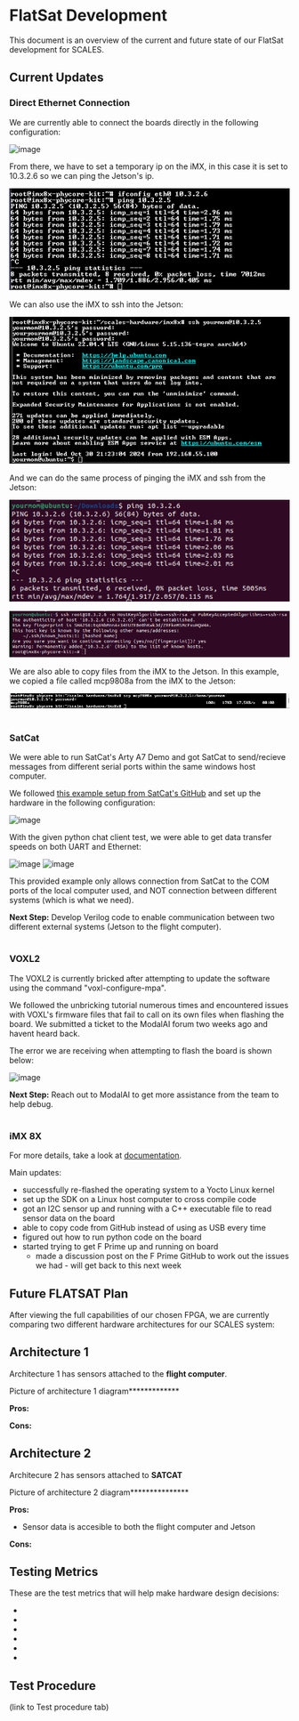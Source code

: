 # FlatSat Development

This document is an overview of the current and future state of our FlatSat development for SCALES.

## Current Updates
### **Direct Ethernet Connection**

We are currently able to connect the boards directly in the following configuration:

![image](https://github.com/user-attachments/assets/95054d50-1566-4181-b836-a89268131c7c)

From there, we have to set a temporary ip on the iMX, in this case it is set to 10.3.2.6 so we can ping the Jetson's ip.

![imx pinging jetson](Images/imx_ping_jetson.png)

We can also use the iMX to ssh into the Jetson:

![imx ssh into jetson](Images/imx_ssh_into_jetson.png)

And we can do the same process of pinging the iMX and ssh from the Jetson:

![jetson ping imx](Images/jetson_ping_imx.png)

![jetson ssh into imx](Images/jetson_ssh_into_imx.png)

We are also able to copy files from the iMX to the Jetson. In this example, we copied a file called mcp9808a from the iMX to the Jetson:

![scp from imx to jetson](Images/imx_scp_to_jetson.png)
#
### **SatCat**

We were able to run SatCat's Arty A7 Demo and got SatCat to send/recieve messages from different serial ports within the same windows host computer. 

We followed [this example setup from SatCat's GitHub](https://github.com/the-aerospace-corporation/satcat5/tree/main/examples/arty_a7) and set up the hardware in the following configuration: 

![image](https://github.com/user-attachments/assets/2b350d5b-cd49-4405-9d84-c9ce13daf63e)


With the given python chat client test, we were able to get data transfer speeds on both UART and Ethernet:

![image](https://github.com/user-attachments/assets/c63ee3cb-af18-4c33-86c3-efee78d062da)
![image](https://github.com/user-attachments/assets/9f018b9d-ca75-42cc-b6d8-3c796b10d818)



This provided example only allows connection from SatCat to the COM ports of the local computer used, and NOT connection between different systems (which is what we need).

**Next Step:** Develop Verilog code to enable communication between two different external systems (Jetson to the flight computer).

#
### **VOXL2**
The VOXL2 is currently bricked after attempting to update the software using the command "voxl-configure-mpa".

We followed the unbricking tutorial numerous times and encountered issues with VOXL's firmware files that fail to call on its own files when flashing the board. We submitted a ticket to the ModalAI forum two weeks ago and havent heard back.

The error we are receiving when attempting to flash the board is shown below:

![image](https://github.com/user-attachments/assets/95d4e173-b450-4e02-9d51-37697092857a)

**Next Step:** Reach out to ModalAI to get more assistance from the team to help debug.

#
### iMX 8X

For more details, take a look at [documentation](https://scales-hardware.readthedocs.io/en/latest/imx8x_procedures/).

Main updates:
- successfully re-flashed the operating system to a Yocto Linux kernel
- set up the SDK on a Linux host computer to cross compile code
- got an I2C sensor up and running with a C++ executable file to read sensor data on the board
- able to copy code from GitHub instead of using as USB every time
- figured out how to run python code on the board
- started trying to get F Prime up and running on board
    - made a discussion post on the F Prime GitHub to work out the issues we had - will get back to this next week

## Future FLATSAT Plan
After viewing the full capabilities of our chosen FPGA, we are currently comparing two different hardware architectures for our SCALES system:

## Architecture 1
Architecture 1 has sensors attached to the **flight computer**.

Picture of architecture 1 diagram*************

__Pros:__

__Cons:__


## Architecture 2
Architecure 2 has sensors attached to **SATCAT**

Picture of architecture 2 diagram***************

__Pros:__
- Sensor data is accesible to both the flight computer and Jetson

__Cons:__

## Testing Metrics
These are the test metrics that will help make hardware design decisions:

- 
- 
- 
- 
- 
- 

## Test Procedure
(link to Test procedure tab)
